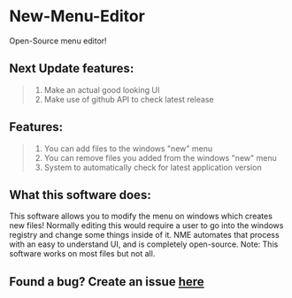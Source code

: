 # New-Menu-Editor
Open-Source menu editor!

## Next Update features:
> 1. Make an actual good looking UI
> 2. Make use of github API to check latest release
## Features:
> 1. You can add files to the windows "new" menu
> 2. You can remove files you added from the windows "new" menu
> 3. System to automatically check for latest application version
## What this software does:
This software allows you to modify the menu on windows which creates new files!
Normally editing this would require a user to go into the windows registry and change some things inside of it.
NME automates that process with an easy to understand UI, and is completely open-source.
Note: This software works on most files but not all.
## Found a bug? Create an issue [here](https://github.com/ElectronDevDude/NewMenu/issues)
